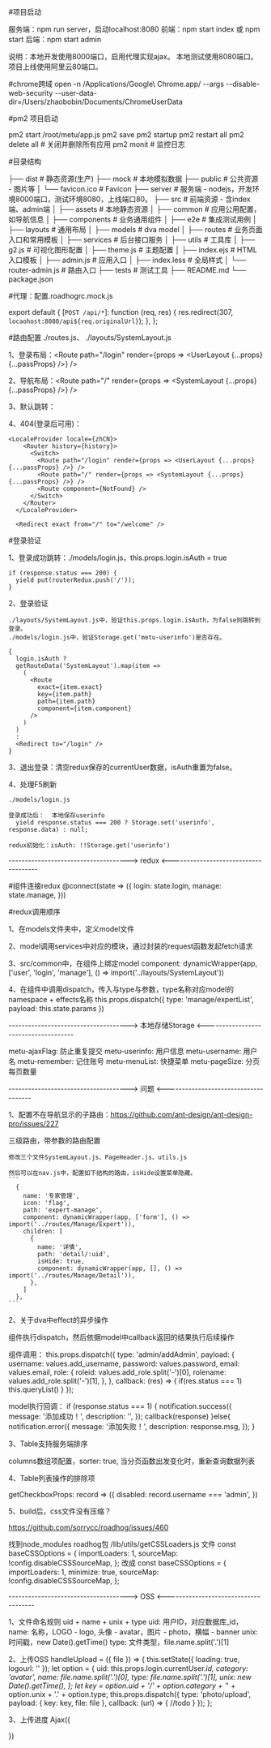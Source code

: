 #项目启动

  服务端：npm run server，启动localhost:8080
  前端：npm start index 或 npm start
  后端：npm start admin
  
  说明：本地开发使用8000端口，启用代理实现ajax。
    本地测试使用8080端口。
    项目上线使用阿里云80端口。
    
#chrome跨域
open -n /Applications/Google\ Chrome.app/ --args --disable-web-security  --user-data-dir=/Users/zhaobobin/Documents/ChromeUserData
  
#pm2 项目启动

pm2 start /root/metu/app.js
pm2 save
pm2 startup
pm2 restart all
pm2 delete all                 # 关闭并删除所有应用
pm2 monit                      # 监控日志
  
#目录结构

  ├── dist                     # 静态资源(生产)
  ├── mock                     # 本地模拟数据
  ├── public                   # 公共资源 - 图片等
  │   └── favicon.ico          # Favicon
  ├── server                   # 服务端 - nodejs，开发环境8000端口，测试环境8080，上线端口80。
  ├── src                      # 前端资源 - 含index端、admin端
  │   ├── assets               # 本地静态资源
  │   ├── common               # 应用公用配置，如导航信息
  │   ├── components           # 业务通用组件
  │   ├── e2e                  # 集成测试用例
  │   ├── layouts              # 通用布局
  │   ├── models               # dva model
  │   ├── routes               # 业务页面入口和常用模板
  │   ├── services             # 后台接口服务
  │   ├── utils                # 工具库
  │   ├── g2.js                # 可视化图形配置
  │   ├── theme.js             # 主题配置
  │   ├── index.ejs            # HTML 入口模板
  │   ├── admin.js             # 应用入口
  │   ├── index.less           # 全局样式
  │   └── router-admin.js            # 路由入口
  ├── tests                    # 测试工具
  ├── README.md
  └── package.json

#代理：配置.roadhogrc.mock.js

  export default {
    [`POST /api/*`]: function (req, res) {
      res.redirect(307, `locaohost:8080/api${req.originalUrl}`);
    },
  };
  
#路由配置 ./routes.js、 ./layouts/SystemLayout.js

  1、登录布局：<Route path="/login" render={props => <UserLayout {...props} {...passProps} />} />
  
  2、导航布局：<Route path="/" render={props => <SystemLayout {...props} {...passProps} />} />
  
  3、默认跳转：<Redirect exact from="/" to="/welcome" />
  
  4、404(登录后可用)：<Route component={NotFound} />
  
    <LocaleProvider locale={zhCN}>
        <Router history={history}>
          <Switch>
            <Route path="/login" render={props => <UserLayout {...props} {...passProps} />} />
            <Route path="/" render={props => <SystemLayout {...props} {...passProps} />} />
            <Route component={NotFound} />
          </Switch>
        </Router>
      </LocaleProvider>
      
      <Redirect exact from="/" to="/welcome" />
    
#登录验证

  1、登录成功跳转：./models/login.js，this.props.login.isAuth = true
  
    if (response.status === 200) {
      yield put(routerRedux.push('/'));
    }
    
  2、登录验证
  
    ./layouts/SystemLayout.js中，验证this.props.login.isAuth，为false则跳转到登录。
    ./models/login.js中，验证Storage.get('metu-userinfo')是否存在。
    
    {
      login.isAuth ?
      getRouteData('SystemLayout').map(item =>
        (
          <Route
            exact={item.exact}
            key={item.path}
            path={item.path}
            component={item.component}
          />
        )
      )
      :
      <Redirect to="/login" />
    }
  
  3、退出登录：清空redux保存的currentUser数据，isAuth重置为false。
  
  4、处理F5刷新
  
    ./models/login.js
    
    登录成功后：  本地保存userinfo
      yield response.status === 200 ? Storage.set('userinfo', response.data) : null;
      
    redux初始化：isAuth: !!Storage.get('userinfo')

-------------------------------------> redux <-------------------------------------

#组件连接redux
  @connect(state => ({
    login: state.login,
    manage: state.manage,
  }))

#redux调用顺序
  
  1、在models文件夹中，定义model文件
  
  2、model调用services中对应的模块，通过封装的request函数发起fetch请求
  
  3、src/common中，在组件上绑定model
    component: dynamicWrapper(app, ['user', 'login', 'manage'], () => import('../layouts/SystemLayout'))
    
  4、在组件中调用dispatch，传入与type与参数，type名称对应model的namespace + effects名称
    this.props.dispatch({
      type: 'manage/expertList',
      payload: this.state.params
    })
    
-------------------------------------> 本地存储Storage <-------------------------------------

metu-ajaxFlag: 防止重复提交
metu-userinfo: 用户信息
metu-username: 用户名
metu-remember: 记住账号
metu-menuList: 快捷菜单
metu-pageSize: 分页每页数量

-------------------------------------> 问题 <-------------------------------------

1、配置不在导航显示的子路由：https://github.com/ant-design/ant-design-pro/issues/227
  
  三级路由，带参数的路由配置
  
    修改三个文件SystemLayout.js、PageHeader.js、utils.js
  
    然后可以在nav.js中，配置如下结构的路由，isHide设置菜单隐藏。
    ```
      {
        name: '专家管理',
        icon: 'flag',
        path: 'expert-manage',
        component: dynamicWrapper(app, ['form'], () => import('../routes/Manage/Expert')),
        children: [
          {
            name: '详情',
            path: 'detail/:uid',
            isHide: true,
            component: dynamicWrapper(app, [], () => import('../routes/Manage/Detail')),
          },
        ]
      },
    ```
    
2、关于dva中effect的异步操作

  组件执行dispatch，然后依据model中callback返回的结果执行后续操作

  组件调用：
    this.props.dispatch({
      type: 'admin/addAdmin',
      payload: {
        username: values.add_username,
        password: values.password,
        email: values.email,
        role: {
          roleid: values.add_role.split('-')[0],
          rolename: values.add_role.split('-')[1],
        },
      },
      callback: (res) => {
        if(res.status === 1) this.queryList()
      }
    });
    
  model执行回调：
    if (response.status === 1) {
      notification.success({
        message: '添加成功！',
        description: '',
      });
      callback(response)
    }else{
      notification.error({
        message: '添加失败！',
        description: response.msg,
      });
    }
    
3、Table支持服务端排序

  columns数组项配置，sorter: true, 当分页函数出发变化时，重新查询数据列表
    
4、Table列表操作的排除项

  getCheckboxProps: record => ({
    disabled: record.username === 'admin',
  })
  
5、build后，css文件没有压缩？

  https://github.com/sorrycc/roadhog/issues/460

  找到node_modules roadhog包
  /lib/utils/getCSSLoaders.js 文件
  const baseCSSOptions = {
    importLoaders: 1,
    sourceMap: !config.disableCSSSourceMap,
  };
  改成
  const baseCSSOptions = {
    importLoaders: 1,
    minimize: true,
    sourceMap: !config.disableCSSSourceMap,
  };
    
-------------------------------------> OSS <------------------------------------- 
    
1、文件命名规则
  uid + name + unix + type
  uid: 用户ID，对应数据库_id，
  name: 名称，LOGO - logo, 头像 - avatar，图片 - photo，横幅 - banner
  unix: 时间戳，new Date().getTime()
  type: 文件类型，file.name.split('.')[1]
  
2、上传OSS
  handleUpload = ({ file }) => {
    this.setState({ loading: true, logourl: '' });
    let option = {
      uid: this.props.login.currentUser._id,
      category: 'avatar',
      name: file.name.split('.')[0],
      type: file.name.split('.')[1],
      unix: new Date().getTime(),
    };
    let key = option.uid + '/' + option.category + '_' + option.unix + '.' + option.type;
    this.props.dispatch({
          type: 'photo/upload',
          payload: {
            key: key,
            file: file
          },
          callback: (url) => {
            //todo
          }
        });
  };
  
3、上传进度
Ajax({
  
})
  

